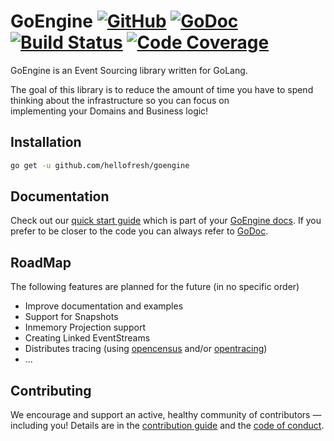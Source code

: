 # GoEngine [![GitHub][license-img]][license] [![GoDoc][doc-img]][doc] [![Build Status][ci-img]][ci] [![Code Coverage][cov-img]][cov]

GoEngine is an Event Sourcing library written for GoLang.

The goal of this library is to reduce the amount of time you have to spend thinking about the infrastructure so you can focus on  
implementing your Domains and Business logic!

## Installation

```BASH
go get -u github.com/hellofresh/goengine
```

## Documentation

Check out our [quick start guide][goengine-book-quick-start] which is part of your [GoEngine docs][goengine-book].
If you prefer to be closer to the code you can always refer to [GoDoc][doc].

## RoadMap

The following features are planned for the future (in no specific order)

* Improve documentation and examples
* Support for Snapshots
* Inmemory Projection support
* Creating Linked EventStreams
* Distributes tracing (using [opencensus](https://opencensus.io/) and/or [opentracing](https://opentracing.io/))
* ...

## Contributing 

We encourage and support an active, healthy community of contributors — including you! 
Details are in the [contribution guide](CONTRIBUTING.md) and the [code of conduct](CODE_OF_CONDUCT.md). 

[doc-img]: https://godoc.org/github.com/hellofresh?status.svg
[doc]: https://godoc.org/github.com/hellofresh/goengine
[ci-img]: https://travis-ci.org/hellofresh/goengine.svg?branch=master
[ci]: https://travis-ci.org/hellofresh/goengine
[cov-img]: https://img.shields.io/codecov/c/github/hellofresh/goengine.svg
[cov]: https://codecov.io/gh/hellofresh/goengine
[license-img]: https://img.shields.io/github/license/hellofresh/goengine.svg?style=flat
[license]: LICENSE
[goengine-book]: https://goengine.readthedocs.io/en/latest/
[goengine-book-quick-start]: https://goengine.readthedocs.io/en/latest/quick-start/
